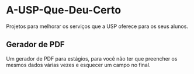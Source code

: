 # A-USP-Que-Deu-Certo
Projetos para melhorar os serviços que a USP oferece para os seus alunos.

## Gerador de PDF
Um gerador de PDF para estágios, para você não ter que preencher os mesmos dados várias vezes e esquecer um campo no final.
